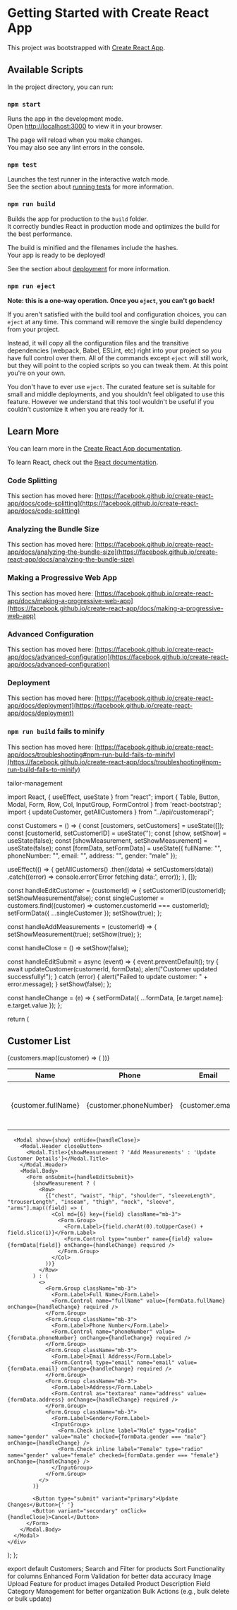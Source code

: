 # Getting Started with Create React App

This project was bootstrapped with [Create React App](https://github.com/facebook/create-react-app).

## Available Scripts

In the project directory, you can run:

### `npm start`

Runs the app in the development mode.\
Open [http://localhost:3000](http://localhost:3000) to view it in your browser.

The page will reload when you make changes.\
You may also see any lint errors in the console.

### `npm test`

Launches the test runner in the interactive watch mode.\
See the section about [running tests](https://facebook.github.io/create-react-app/docs/running-tests) for more information.

### `npm run build`

Builds the app for production to the `build` folder.\
It correctly bundles React in production mode and optimizes the build for the best performance.

The build is minified and the filenames include the hashes.\
Your app is ready to be deployed!

See the section about [deployment](https://facebook.github.io/create-react-app/docs/deployment) for more information.

### `npm run eject`

**Note: this is a one-way operation. Once you `eject`, you can't go back!**

If you aren't satisfied with the build tool and configuration choices, you can `eject` at any time. This command will remove the single build dependency from your project.

Instead, it will copy all the configuration files and the transitive dependencies (webpack, Babel, ESLint, etc) right into your project so you have full control over them. All of the commands except `eject` will still work, but they will point to the copied scripts so you can tweak them. At this point you're on your own.

You don't have to ever use `eject`. The curated feature set is suitable for small and middle deployments, and you shouldn't feel obligated to use this feature. However we understand that this tool wouldn't be useful if you couldn't customize it when you are ready for it.

## Learn More

You can learn more in the [Create React App documentation](https://facebook.github.io/create-react-app/docs/getting-started).

To learn React, check out the [React documentation](https://reactjs.org/).

### Code Splitting

This section has moved here: [https://facebook.github.io/create-react-app/docs/code-splitting](https://facebook.github.io/create-react-app/docs/code-splitting)

### Analyzing the Bundle Size

This section has moved here: [https://facebook.github.io/create-react-app/docs/analyzing-the-bundle-size](https://facebook.github.io/create-react-app/docs/analyzing-the-bundle-size)

### Making a Progressive Web App

This section has moved here: [https://facebook.github.io/create-react-app/docs/making-a-progressive-web-app](https://facebook.github.io/create-react-app/docs/making-a-progressive-web-app)

### Advanced Configuration

This section has moved here: [https://facebook.github.io/create-react-app/docs/advanced-configuration](https://facebook.github.io/create-react-app/docs/advanced-configuration)

### Deployment

This section has moved here: [https://facebook.github.io/create-react-app/docs/deployment](https://facebook.github.io/create-react-app/docs/deployment)

### `npm run build` fails to minify

This section has moved here: [https://facebook.github.io/create-react-app/docs/troubleshooting#npm-run-build-fails-to-minify](https://facebook.github.io/create-react-app/docs/troubleshooting#npm-run-build-fails-to-minify)



tailor-management   


import React, { useEffect, useState } from "react";
import { Table, Button, Modal, Form, Row, Col, InputGroup, FormControl } from 'react-bootstrap';
import { updateCustomer, getAllCustomers } from "../api/customerapi";

const Customers = () => {
  const [customers, setCustomers] = useState([]);
  const [customerId, setCustomerID] = useState('');
  const [show, setShow] = useState(false);
  const [showMeasurement, setShowMeasurement] = useState(false);
  const [formData, setFormData] = useState({
    fullName: "",
    phoneNumber: "",
    email: "",
    address: "",
    gender: "male"
  });

  useEffect(() => {
    getAllCustomers()
      .then((data) => setCustomers(data))
      .catch((error) => console.error('Error fetching data:', error));
  }, []);

  const handleEditCustomer = (customerId) => {
    setCustomerID(customerId);
    setShowMeasurement(false);
    const singleCustomer = customers.find((customer) => customer.customerId === customerId);
    setFormData({ ...singleCustomer });
    setShow(true);
  };

  const handleAddMeasurements = (customerId) => {
    setShowMeasurement(true);
    setShow(true);
  };

  const handleClose = () => setShow(false);

  const handleEditSubmit = async (event) => {
    event.preventDefault();
    try {
      await updateCustomer(customerId, formData);
      alert("Customer updated successfully!");
    } catch (error) {
      alert("Failed to update customer: " + error.message);
    }
    setShow(false);
  };

  const handleChange = (e) => {
    setFormData({ ...formData, [e.target.name]: e.target.value });
  };

  return (
    <div className="customers-container">
      <h2>Customer List</h2>
      <Table striped bordered hover responsive>
        <thead>
          <tr>
            <th>Name</th>
            <th>Phone</th>
            <th>Email</th>
            <th>Address</th>
            <th>Gender</th>
            <th>Actions</th>
          </tr>
        </thead>
        <tbody>
          {customers.map((customer) => (
            <tr key={customer.customerId}>
              <td>{customer.fullName}</td>
              <td>{customer.phoneNumber}</td>
              <td>{customer.email}</td>
              <td>{customer.address}</td>
              <td>{customer.gender}</td>
              <td>
                <Button variant="primary" onClick={() => handleEditCustomer(customer.customerId)}>Edit</Button>{' '}
                <Button variant="danger">Delete</Button>{' '}
                <Button onClick={() => handleAddMeasurements(customer.customerId)}>Add Measurement</Button>
              </td>
            </tr>
          ))}
        </tbody>
      </Table>

      <Modal show={show} onHide={handleClose}>
        <Modal.Header closeButton>
          <Modal.Title>{showMeasurement ? 'Add Measurements' : 'Update Customer Details'}</Modal.Title>
        </Modal.Header>
        <Modal.Body>
          <Form onSubmit={handleEditSubmit}>
            {showMeasurement ? (
              <Row>
                {["chest", "waist", "hip", "shoulder", "sleeveLength", "trouserLength", "inseam", "thigh", "neck", "sleeve", "arms"].map((field) => (
                  <Col md={6} key={field} className="mb-3">
                    <Form.Group>
                      <Form.Label>{field.charAt(0).toUpperCase() + field.slice(1)}</Form.Label>
                      <Form.Control type="number" name={field} value={formData[field]} onChange={handleChange} required />
                    </Form.Group>
                  </Col>
                ))}
              </Row>
            ) : (
              <>
                <Form.Group className="mb-3">
                  <Form.Label>Full Name</Form.Label>
                  <Form.Control name="fullName" value={formData.fullName} onChange={handleChange} required />
                </Form.Group>
                <Form.Group className="mb-3">
                  <Form.Label>Phone Number</Form.Label>
                  <Form.Control name="phoneNumber" value={formData.phoneNumber} onChange={handleChange} required />
                </Form.Group>
                <Form.Group className="mb-3">
                  <Form.Label>Email Address</Form.Label>
                  <Form.Control type="email" name="email" value={formData.email} onChange={handleChange} required />
                </Form.Group>
                <Form.Group className="mb-3">
                  <Form.Label>Address</Form.Label>
                  <Form.Control as="textarea" name="address" value={formData.address} onChange={handleChange} required />
                </Form.Group>
                <Form.Group className="mb-3">
                  <Form.Label>Gender</Form.Label>
                  <InputGroup>
                    <Form.Check inline label="Male" type="radio" name="gender" value="male" checked={formData.gender === "male"} onChange={handleChange} />
                    <Form.Check inline label="Female" type="radio" name="gender" value="female" checked={formData.gender === "female"} onChange={handleChange} />
                  </InputGroup>
                </Form.Group>
              </>
            )}

            <Button type="submit" variant="primary">Update Changes</Button>{' '}
            <Button variant="secondary" onClick={handleClose}>Cancel</Button>
          </Form>
        </Modal.Body>
      </Modal>
    </div>
  );
};

export default Customers;
Search and Filter for products
Sort Functionality for columns
Enhanced Form Validation for better data accuracy
Image Upload Feature for product images
Detailed Product Description Field
Category Management for better organization
Bulk Actions (e.g., bulk delete or bulk update)